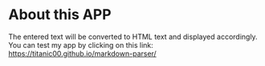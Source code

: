 # About this APP

The entered text will be converted to HTML text and displayed accordingly. You can test my app by clicking on this link: https://titanic00.github.io/markdown-parser/
